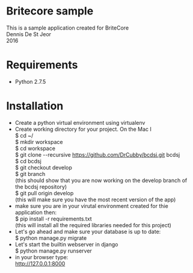 # Britecore sample

This is a sample application created for BriteCore<br />
Dennis De St Jeor<br />
2016

# Requirements

* Python 2.7.5

# Installation

* Create a python virtual environment using virtualenv
* Create working directory for your project.  On the Mac I <br />
	$ cd ~/<br />
	$ mkdir workspace<br />
	$ cd workspace<br />
	$ git clone --recursive https://github.com/DrCubby/bcdsj.git bcdsj<br />
	$ cd bcdsj<br />
	$ git checkout develop<br />
	$ git branch <br />
	(this should show that you are now working on the develop branch of the bcdsj repository)<br />
	$ git pull origin develop<br />
	(this will make sure you have the most recent version of the app)<br />
* make sure you are in your virutal environment created for thie application then:<br />
	$ pip install -r requirements.txt<br />
	(this will install all the required libraries needed for this project)<br />
* Let's go ahead and make sure your database is up to date:<br />
	$ python manage.py migrate<br />
* Let's start the builtin webserver in django<br />
	$ python manage.py runserver<br />
* in your browser type:<br />
	http://127.0.0.1:8000<br />



